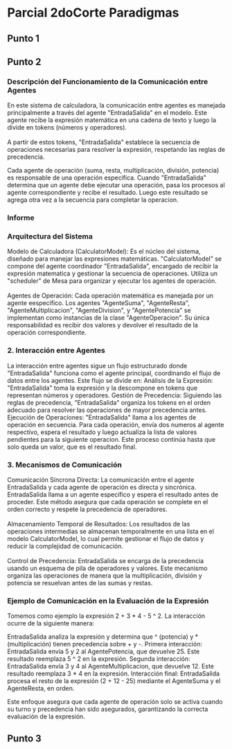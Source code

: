 # Parcial 2doCorte Paradigmas
## Punto 1
## Punto 2
### Descripción del Funcionamiento de la Comunicación entre Agentes
En este sistema de calculadora, la comunicación entre agentes es manejada principalmente a través del agente "EntradaSalida" en el modelo. Este agente recibe la expresión matemática en una cadena de texto y luego la divide en tokens (números y operadores). <br> <br>
A partir de estos tokens, "EntradaSalida" establece la secuencia de operaciones necesarias para resolver la expresión, respetando las reglas de precedencia.

Cada agente de operación (suma, resta, multiplicación, división, potencia) es responsable de una operación específica. Cuando "EntradaSalida" determina que un agente debe ejecutar una operación, pasa los procesos al agente correspondiente y recibe el resultado. Luego este resultado se agrega otra vez a la secuencia para completar la operacion.
### Informe
### Arquitectura del Sistema

Modelo de Calculadora (CalculatorModel): Es el núcleo del sistema, diseñado para manejar las expresiones matemáticas. "CalculatorModel" se compone del agente coordinador "EntradaSalida", encargado de recibir la expresión matematica y gestionar la secuencia de operaciones. Utiliza un "scheduler" de Mesa para organizar y ejecutar los agentes de operación. <br> <br>
    Agentes de Operación: Cada operación matemática es manejada por un agente eespecifico. Los agentes "AgenteSuma", "AgenteResta", "AgenteMultiplicacion", "AgenteDivision", y "AgentePotencia" se implementan como instancias de la clase "AgenteOperacion". Su única responsabilidad es recibir dos valores y devolver el resultado de la operación correspondiente.

### 2. Interacción entre Agentes

La interacción entre agentes sigue un flujo estructurado donde "EntradaSalida" funciona como el agente principal, coordinando el flujo de datos entre los agentes. Este flujo se divide en:
        Análisis de la Expresión: "EntradaSalida" toma la expresión y la descompone en tokens que representan números y operadores.
        Gestión de Precedencia: Siguiendo las reglas de precedencia, "EntradaSalida" organiza los tokens en el orden adecuado para resolver las operaciones de mayor precedencia antes.
        Ejecución de Operaciones: "EntradaSalida" llama a los agentes de operación en secuencia. Para cada operación, envía dos numeros al agente respectivo, espera el resultado y luego actualiza la lista de valores pendientes para la siguiente operacion. Este proceso continúa hasta que solo queda un valor, que es el resultado final.

### 3. Mecanismos de Comunicación

Comunicación Síncrona Directa: La comunicación entre el agente EntradaSalida y cada agente de operación es directa y sincrónica. EntradaSalida llama a un agente específico y espera el resultado antes de proceder. Este método asegura que cada operación se complete en el orden correcto y respete la precedencia de operadores. <br> <br>
    Almacenamiento Temporal de Resultados: Los resultados de las operaciones intermedias se almacenan temporalmente en una lista en el modelo CalculatorModel, lo cual permite gestionar el flujo de datos y reducir la complejidad de comunicación. <br> <br>
    Control de Precedencia: EntradaSalida se encarga de la precedencia usando un esquema de pila de operadores y valores. Este mecanismo organiza las operaciones de manera que la multiplicación, división y potencia se resuelvan antes de las sumas y restas.

### Ejemplo de Comunicación en la Evaluación de la Expresión

Tomemos como ejemplo la expresión 2 + 3 * 4 - 5 ^ 2. La interacción ocurre de la siguiente manera:

EntradaSalida analiza la expresión y determina que ^ (potencia) y * (multiplicación) tienen precedencia sobre + y -.
    Primera interacción:
        EntradaSalida envía 5 y 2 al AgentePotencia, que devuelve 25.
        Este resultado reemplaza 5 ^ 2 en la expresión.
    Segunda interacción:
        EntradaSalida envía 3 y 4 al AgenteMultiplicacion, que devuelve 12.
        Este resultado reemplaza 3 * 4 en la expresión.
    Interacción final:
        EntradaSalida procesa el resto de la expresión (2 + 12 - 25) mediante el AgenteSuma y el AgenteResta, en orden.

Este enfoque asegura que cada agente de operación solo se activa cuando su turno y precedencia han sido asegurados, garantizando la correcta evaluación de la expresión.
## Punto 3

